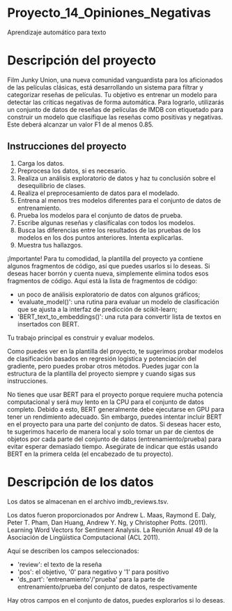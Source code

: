 # Proyecto_14_Opiniones_Negativas
Aprendizaje automático para texto

# Descripción del proyecto

Film Junky Union, una nueva comunidad vanguardista para los aficionados de las películas clásicas, está desarrollando un sistema para filtrar y categorizar reseñas de películas. Tu objetivo es entrenar un modelo para detectar las críticas negativas de forma automática. Para lograrlo, utilizarás un conjunto de datos de reseñas de películas de IMDB con etiquetado para construir un modelo que clasifique las reseñas como positivas y negativas. Este deberá alcanzar un valor F1 de al menos 0.85.

## Instrucciones del proyecto

   1. Carga los datos.
   2. Preprocesa los datos, si es necesario.
   3. Realiza un análisis exploratorio de datos y haz tu conclusión sobre el desequilibrio de clases.
   4. Realiza el preprocesamiento de datos para el modelado.
   5. Entrena al menos tres modelos diferentes para el conjunto de datos de entrenamiento.
   6. Prueba los modelos para el conjunto de datos de prueba.
   7. Escribe algunas reseñas y clasifícalas con todos los modelos.
   8. Busca las diferencias entre los resultados de las pruebas de los modelos en los dos puntos anteriores. Intenta explicarlas.
   9. Muestra tus hallazgos.

¡Importante! Para tu comodidad, la plantilla del proyecto ya contiene algunos fragmentos de código, así que puedes usarlos si lo deseas. Si deseas hacer borrón y cuenta nueva, simplemente elimina todos esos fragmentos de código. Aquí está la lista de fragmentos de código:

   - un poco de análisis exploratorio de datos con algunos gráficos;
   - 'evaluate_model()': una rutina para evaluar un modelo de clasificación que se ajusta a la interfaz de predicción de scikit-learn;
   - 'BERT_text_to_embeddings()': una ruta para convertir lista de textos en insertados con BERT.

Tu trabajo principal es construir y evaluar modelos.

Como puedes ver en la plantilla del proyecto, te sugerimos probar modelos de clasificación basados en regresión logística y potenciación del gradiente, pero puedes probar otros métodos. Puedes jugar con la estructura de la plantilla del proyecto siempre y cuando sigas sus instrucciones.

No tienes que usar BERT para el proyecto porque requiere mucha potencia computacional y será muy lento en la CPU para el conjunto de datos completo. Debido a esto, BERT generalmente debe ejecutarse en GPU para tener un rendimiento adecuado. Sin embargo, puedes intentar incluir BERT en el proyecto para una parte del conjunto de datos. Si deseas hacer esto, te sugerimos hacerlo de manera local y solo tomar un par de cientos de objetos por cada parte del conjunto de datos (entrenamiento/prueba) para evitar esperar demasiado tiempo. Asegúrate de indicar que estás usando BERT en la primera celda (el encabezado de tu proyecto).

# Descripción de los datos

Los datos se almacenan en el archivo imdb_reviews.tsv.

Los datos fueron proporcionados por Andrew L. Maas, Raymond E. Daly, Peter T. Pham, Dan Huang, Andrew Y. Ng, y Christopher Potts. (2011). Learning Word Vectors for Sentiment Analysis. La Reunión Anual 49 de la Asociación de Lingüística Computacional (ACL 2011).

Aquí se describen los campos seleccionados:

   - 'review': el texto de la reseña
   - 'pos': el objetivo, '0' para negativo y '1' para positivo
   - 'ds_part': 'entrenamiento'/'prueba' para la parte de entrenamiento/prueba del conjunto de datos, respectivamente

Hay otros campos en el conjunto de datos, puedes explorarlos si lo deseas.
